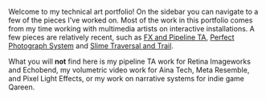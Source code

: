 Welcome to my technical art portfolio! On the sidebar you can navigate to a few of the pieces I've worked on. Most of the work in this portfolio comes from my time working with multimedia artists on interactive installations. A few pieces are relatively recent, such as [FX and Pipeline TA](https://techart.joshable.com/fx-and-pipeline-ta), [Perfect Photograph System](https://techart.joshable.com/perfect-photograph-system) and [Slime Traversal and Trail](https://techart.joshable.com/slime-traversal-and-trail).

What you will **not** find here is my pipeline TA work for Retina Imageworks and Echobend, my volumetric video work for Aina Tech, Meta Resemble, and Pixel Light Effects, or my work on narrative systems for indie game Qareen.